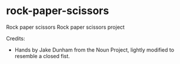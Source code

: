 # rock-paper-scissors
Rock paper scissors
Rock paper scissors project


Credits:
- Hands by Jake Dunham from the Noun Project, lightly modified to resemble a closed fist.
